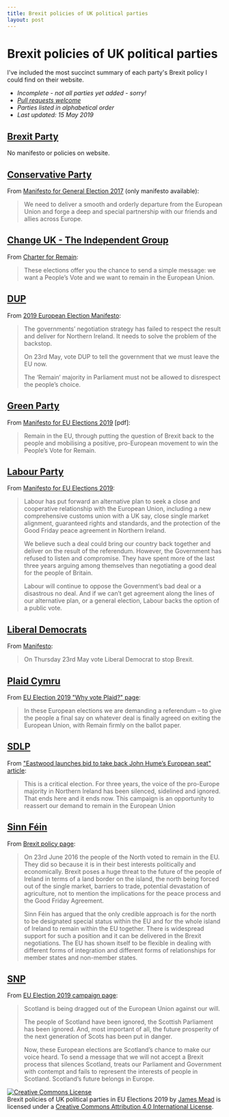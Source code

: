 ```yaml
---
title: Brexit policies of UK political parties
layout: post
---
```


# Brexit policies of UK political parties

I've included the most succinct summary of each party's Brexit policy I could find on their website.

* _Incomplete - not all parties yet added - sorry!_
* _[Pull requests welcome](https://github.com/floehopper/eu-elections-2019/)_
* _Parties listed in alphabetical order_
* _Last updated: 15 May 2019_

## [Brexit Party](https://thebrexitparty.org/)

No manifesto or policies on website.


## [Conservative Party](https://www.conservatives.com/)

From [Manifesto for General Election 2017](https://www.conservatives.com/manifesto) (only manifesto available):

> We need to deliver a smooth and orderly departure from the European Union and forge a deep and special partnership with our friends and allies across Europe.


## [Change UK - The Independent Group](https://voteforchange.uk/)

From [Charter for Remain](https://voteforchange.uk/charter-for-remain/):

> These elections offer you the chance to send a simple message: we want a People’s Vote and we want to remain in the European Union.


## [DUP](http://www.mydup.com/)

From [2019 European Election Manifesto](http://www.mydup.com/images/uploads/publications/European_manifesto_-_Final.pdf):

> The governments’ negotiation strategy has failed to respect the result and deliver for Northern Ireland. It needs to solve the problem of the backstop.
>
> On 23rd May, vote DUP to tell the government that we must leave the EU now.
>
> The ‘Remain’ majority in Parliament must not be allowed to disrespect the people’s choice.


## [Green Party](https://www.greenparty.org.uk/)

From [Manifesto for EU Elections 2019](https://www.greenparty.org.uk/assets/images/national-site/eu-2019/eu-manifesto-online-19-05-13.pdf) [pdf]:

> Remain in the EU, through putting the question of Brexit back to the people and mobilising a positive, pro-European movement to win the People’s Vote for Remain.


## [Labour Party](https://labour.org.uk/)

From [Manifesto for EU Elections 2019](https://labour.org.uk/manifesto/transforming-britain-and-europe/):

> Labour has put forward an alternative plan to seek a close and cooperative relationship with the European Union, including a new comprehensive customs union with a UK say, close single market alignment, guaranteed rights and standards, and the protection of the Good Friday peace agreement in Northern Ireland.
>
> We believe such a deal could bring our country back together and deliver on the result of the referendum. However, the Government has refused to listen and compromise. They have spent more of the last three years arguing among themselves than negotiating a good deal for the people of Britain.
>
> Labour will continue to oppose the Government’s bad deal or a disastrous no deal. And if we can’t get agreement along the lines of our alternative plan, or a general election, Labour backs the option of a public vote.


## [Liberal Democrats](https://www.libdems.org.uk/)

From [Manifesto](https://www.libdems.org.uk/manifesto):

> On Thursday 23rd May vote Liberal Democrat to stop Brexit.


## [Plaid Cymru](https://www.partyof.wales/)

From [EU Election 2019 "Why vote Plaid?" page](https://www.partyof.wales/plaid_europe):

> In these European elections we are demanding a referendum – to give the people a final say on whatever deal is finally agreed on exiting the European Union, with Remain firmly on the ballot paper.


## [SDLP](http://www.sdlp.ie/)

From ["Eastwood launches bid to take back John Hume’s European seat" article](http://www.sdlp.ie/news/2019/eastwood-launches-bid-to-take-back-john-humes-european-seat/):

> This is a critical election. For three years, the voice of the pro-Europe majority in Northern Ireland has been silenced, sidelined and ignored. That ends here and it ends now. This campaign is an opportunity to reassert our demand to remain in the European Union


## [Sinn Féin](https://www.sinnfein.ie/)

From [Brexit policy page](https://www.sinnfein.ie/brexit):

> On 23rd June 2016 the people of the North voted to remain in the EU. They did so because it is in their best interests politically and economically. Brexit poses a huge threat to the future of the people of Ireland in terms of a land border on the island, the north being forced out of the single market, barriers to trade, potential devastation of agriculture, not to mention the implications for the peace process and the Good Friday Agreement.
>
> Sinn Féin has argued that the only credible approach is for the north to be designated special status within the EU and for the whole island of Ireland to remain within the EU together. There is widespread support for such a position and it can be delivered in the Brexit negotiations. The EU has shown itself to be flexible in dealing with different forms of integration and different forms of relationships for member states and non-member states.


## [SNP](https://www.snp.org/)

From [EU Election 2019 campaign page](https://www.snp.org/campaigns/eu-election-2019/):

> Scotland is being dragged out of the European Union against our will.
>
> The people of Scotland have been ignored, the Scottish Parliament has been ignored. And, most important of all, the future prosperity of the next generation of Scots has been put in danger.
>
> Now, these European elections are Scotland’s chance to make our voice heard. To send a message that we will not accept a Brexit process that silences Scotland, treats our Parliament and Government with contempt and fails to represent the interests of people in Scotland. Scotland’s future belongs in Europe.


<a rel="license" href="http://creativecommons.org/licenses/by/4.0/"><img alt="Creative Commons License" style="border-width:0" src="https://i.creativecommons.org/l/by/4.0/88x31.png" /></a><br /><span xmlns:dct="http://purl.org/dc/terms/" href="http://purl.org/dc/dcmitype/Text" property="dct:title" rel="dct:type">Brexit policies of UK political parties in EU Elections 2019</span> by <a xmlns:cc="http://creativecommons.org/ns#" href="http://jamesmead.org/" property="cc:attributionName" rel="cc:attributionURL">James Mead</a> is licensed under a <a rel="license" href="http://creativecommons.org/licenses/by/4.0/">Creative Commons Attribution 4.0 International License</a>.

